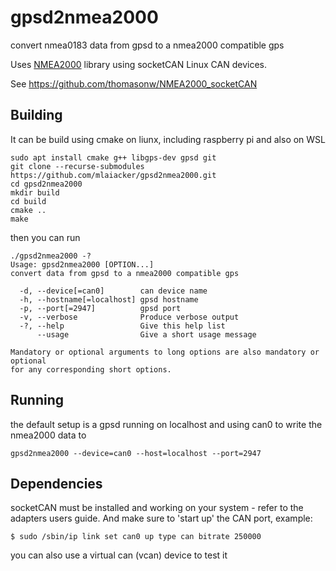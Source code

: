 # gpsd2nmea2000
convert nmea0183 data from gpsd to a nmea2000 compatible gps

Uses [NMEA2000](https://github.com/ttlappalainen/NMEA2000) library using socketCAN Linux CAN devices.

See https://github.com/thomasonw/NMEA2000_socketCAN

## Building
It can be build using cmake on liunx, including raspberry pi and also on WSL

```
sudo apt install cmake g++ libgps-dev gpsd git
git clone --recurse-submodules https://github.com/mlaiacker/gpsd2nmea2000.git
cd gpsd2nmea2000
mkdir build
cd build
cmake ..
make
```
then you can run 

```
./gpsd2nmea2000 -?
Usage: gpsd2nmea2000 [OPTION...]
convert data from gpsd to a nmea2000 compatible gps

  -d, --device[=can0]        can device name
  -h, --hostname[=localhost] gpsd hostname
  -p, --port[=2947]          gpsd port
  -v, --verbose              Produce verbose output
  -?, --help                 Give this help list
      --usage                Give a short usage message

Mandatory or optional arguments to long options are also mandatory or optional
for any corresponding short options.
```

## Running
the default setup is a gpsd running on localhost and using can0 to write the nmea2000 data to
```
gpsd2nmea2000 --device=can0 --host=localhost --port=2947
```

## Dependencies
socketCAN must be installed and working on your system - refer to the adapters users guide.  And make sure to 'start up' the CAN port, example:
```
$ sudo /sbin/ip link set can0 up type can bitrate 250000
```
you can also use a virtual can (vcan) device to test it

